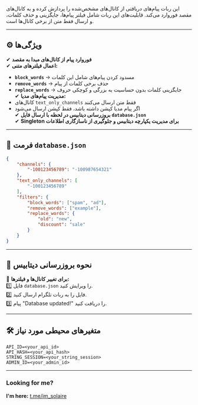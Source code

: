 
این ربات پیام‌های دریافتی از کانال‌های مشخص‌شده را پردازش کرده و به کانال‌های مقصد فوروارد می‌کند. قابلیت‌های این ربات شامل فیلتر پیام‌ها، جایگزینی و حذف کلمات، و ارسال فقط متن از برخی کانال‌ها است.

---

## ⚙️ ویژگی‌ها
✔ **فوروارد پیام از کانال‌های مبدا به مقصد**  
✔ **اعمال فیلترهای متنی:**  
   - **`block_words`** → مسدود کردن پیام‌های شامل این کلمات  
   - **`remove_words`** → حذف برخی کلمات از پیام  
   - **`replace_words`** → جایگزینی کلمات بدون حساسیت به بزرگی و کوچکی حروف  
✔ **مدیریت پیام‌های مدیا:**  
   - کانال‌های `text_only_channels` فقط متن ارسال می‌کنند  
   - اگر پیام مدیا کپشن داشته باشد، فقط کپشن ارسال می‌شود  
✔ **بروزرسانی دیتابیس در لحظه با ارسال فایل `database.json`**  
✔ **Singleton برای مدیریت یکپارچه دیتابیس و جلوگیری از ناسازگاری اطلاعات**

---

## 📜 فرمت `database.json`
```json
{
    "channels": {
        "-100123456789": "-100987654321"
    },
    "text_only_channels": [
        "-100123456789"
    ],
    "filters": {
        "block_words": ["spam", "ad"],
        "remove_words": ["example"],
        "replace_words": {
            "old": "new",
            "discount": "sale"
        }
    }
}
```

---

## 📢 نحوه بروزرسانی دیتابیس
📌 **برای تغییر کانال‌ها و فیلترها:**  
1️⃣ فایل `database.json` را ویرایش کنید.  
2️⃣ فایل را به ربات تلگرام ارسال کنید.  
3️⃣ پیام "Database updated!" را دریافت کنید.  

---

## 🛠 متغیرهای محیطی مورد نیاز
```
API_ID=<your_api_id>
API_HASH=<your_api_hash>
STRING_SESSION=<your_string_session>
ADMIN_ID=<your_admin_id>
```

---

### Looking for me?
**I'm here:** [t.me/im_solaire](https://t.me/im_solaire)

